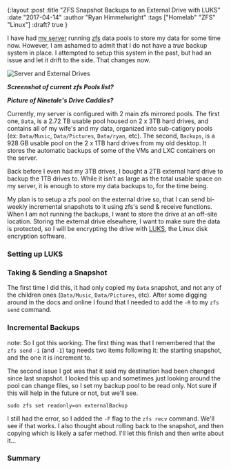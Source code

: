{:layout :post
:title  "ZFS Snapshot Backups to an External Drive with LUKS"
:date "2017-04-14"
:author "Ryan Himmelwright"
:tags ["Homelab" "ZFS" "Linux"]
:draft? true
}

I have had [my server](../../pages/homelab/) running [zfs](https://en.wikipedia.org/wiki/ZFS) data pools to store my data for some time now. However, I am ashamed to admit that I do not have a *true* backup system in place. I attempted to setup this system in the past, but had an issue and let it drift to the side. That changes now.

<!-- more -->

![Server and External Drives](../../img/posts/ZFS-Backups-To-LUKS-External/drives.png")

***Screenshot of current zfs Pools list?***

***Picture of Ninetale's Drive Caddies?***

Currently, my server is configured with 2 main zfs mirrored pools.  The first one, `Data`, is a 2.72 TB usable pool housed on 2 x 3TB hard drives,  and contains all of my wife's and my data, organized into sub-catigory pools (ex: `Data/Music`, `Data/Pictures`, `Data/ryan`, etc). The second, `Backups`, is a 928 GB usable pool on the 2 x 1TB hard drives from my old desktop. It stores the automatic backups of some of the VMs and LXC containers on the server.

Back before I even had my 3TB drives, I bought a 2TB external hard drive to backup the 1TB drives to. While it isn't as large as the total usable space on my server, it is enough to store my data backups to, for the time being.

My plan is to setup a zfs pool on the external drive so, that I can send bi-weekly incremental snapshots to it using zfs's send & receive functions. When I am not running the backups, I want to store the drive at an off-site location. Storing the external drive elsewhere, I want to make sure the data is protected, so I will be encrypting the drive with [LUKS](https://en.wikipedia.org/wiki/Linux_Unified_Key_Setup), the Linux disk encryption software.

### Setting up LUKS

### Taking & Sending a Snapshot

The first time I did this, it had only copied my `Data` snapshot, and not any of the children ones (`Data/Music`, `Data/Pictures`, etc). After some digging around in the docs and online I found that I needed to add the `-R` to my `zfs send` command.

### Incremental Backups
note: So I got this working. The first thing was that I remembered that the `zfs send` `-i` (and `-I`) tag needs two items following it: the starting snapshot, and the one it is increment to.

The second issue I got was that it said my destination had been changed since last snapshot. I looked this up and sometimes just looking around the pool can change files, so I set my backup pool to be read only. Not sure if this will help in the future or not, but we'll see.

```sudo zfs set readonly=on externalBackup```

I still had the error, so I added the `-F` flag to the `zfs recv` command. We'll see if that works. I also thought about rolling back to the snapshot, and then copying which is likely a safer method. I'll let this finish and then write about it...

### Summary
